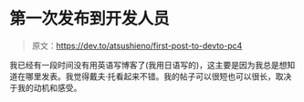 # 第一次发布到开发人员

> 原文：<https://dev.to/atsushieno/first-post-to-devto-pc4>

我已经有一段时间没有用英语写博客了(我用日语写的)，这主要是因为我总是想知道在哪里发表。我觉得戴夫·托看起来不错。我的帖子可以很短也可以很长，取决于我的动机和感受。